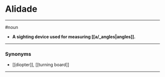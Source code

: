 # Alidade
---
#noun
- **A sighting device used for measuring [[a/_angles|angles]].**
---
### Synonyms
- [[diopter]], [[turning board]]
---
